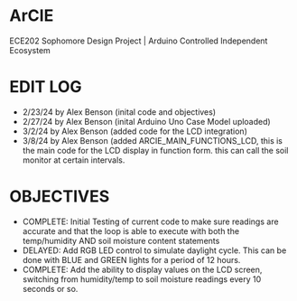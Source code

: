 # ArCIE
ECE202 Sophomore Design Project | Arduino Controlled Independent Ecosystem

# EDIT LOG
- 2/23/24 by Alex Benson (inital code and objectives)
- 2/27/24 by Alex Benson (inital Arduino Uno Case Model uploaded)
- 3/2/24 by Alex Benson (added code for the LCD integration)
- 3/8/24 by Alex Benson (added ARCIE_MAIN_FUNCTIONS_LCD, this is the main code for the LCD display in function form. this can call the soil monitor at certain intervals.

# OBJECTIVES
- COMPLETE: Initial Testing of current code to make sure readings are accurate and that the loop is able to execute with both the temp/humidity AND soil moisture content statements
- DELAYED: Add RGB LED control to simulate daylight cycle. This can be done with BLUE and GREEN lights for a period of 12 hours.
- COMPLETE: Add the ability to display values on the LCD screen, switching from humidity/temp to soil moisture readings every 10 seconds or so.
